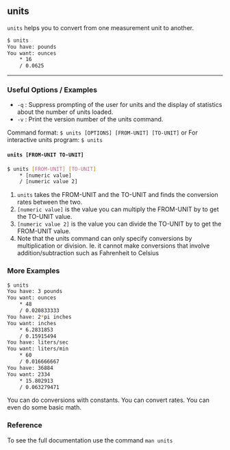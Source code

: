 
units
---

`units` helps you to convert from one measurement unit to another.

~~~ bash
$ units
You have: pounds
You want: ounces
	* 16
	/ 0.0625
~~~

---

### Useful Options / Examples
* `-q` : Suppress prompting of the user for units and the display of statistics about the number of units loaded.
* `-v` : Print the version number of the units command.

Command format: `$ units [OPTIONS] [FROM-UNIT] [TO-UNIT]`
or 
For interactive units program: `$ units`

#### `units [FROM-UNIT TO-UNIT]`  

~~~ bash
$ units [FROM-UNIT] [TO-UNIT]
	* [numeric value] 
	/ [numeric value 2]
~~~

1. `units` takes the FROM-UNIT and the TO-UNIT and finds the conversion rates between the two.
2. `[numeric value]` is the value you can multiply the FROM-UNIT by to get the TO-UNIT value.
3. `[numeric value 2]` is the value you can divide the TO-UNIT by to get the FROM-UNIT value.
4. Note that the units command can only specify conversions by multiplication or division. Ie. it cannot make conversions that involve addition/subtraction such as Fahrenheit to Celsius

### More Examples
~~~ bash
$ units
You have: 3 pounds
You want: ounces
	* 48
	/ 0.020833333
You have: 2*pi inches
You want: inches
	* 6.2831853
	/ 0.15915494
You have: liters/sec
You want: liters/min
	* 60
	/ 0.016666667
You have: 36884
You want: 2334
	* 15.802913
	/ 0.063279471

~~~
You can do conversions with constants. You can convert rates. You can even do some basic math. 

### Reference
To see the full documentation use the command `man units`
